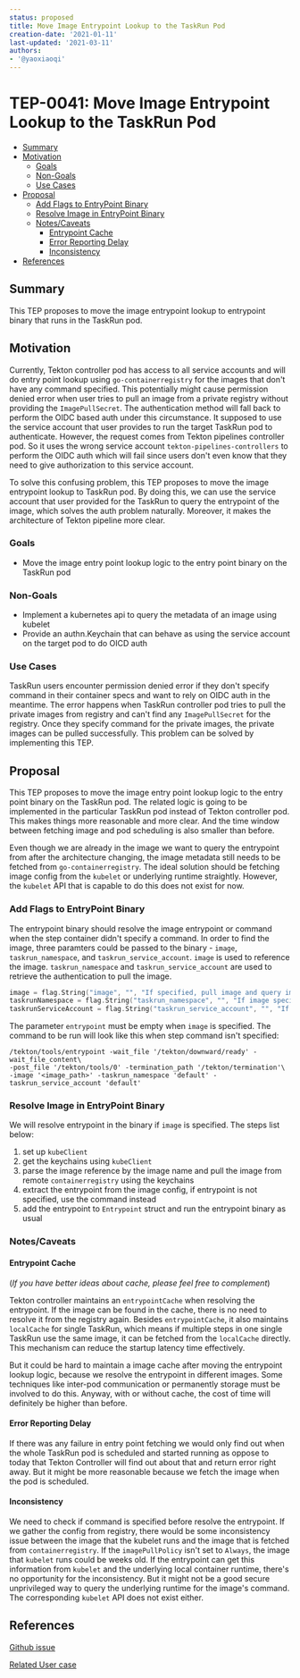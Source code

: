 ```yaml
---
status: proposed
title: Move Image Entrypoint Lookup to the TaskRun Pod
creation-date: '2021-01-11'
last-updated: '2021-03-11'
authors:
- '@yaoxiaoqi'
---
```


# TEP-0041: Move Image Entrypoint Lookup to the TaskRun Pod

<!-- toc -->
- [Summary](#summary)
- [Motivation](#motivation)
  - [Goals](#goals)
  - [Non-Goals](#non-goals)
  - [Use Cases](#use-cases)
- [Proposal](#proposal)
  - [Add Flags to EntryPoint Binary](#add-flags-to-entrypoint-binary)
  - [Resolve Image in EntryPoint Binary](#resolve-image-in-entrypoint-binary)
  - [Notes/Caveats](#notescaveats)
    - [Entrypoint Cache](#entrypoint-cache)
    - [Error Reporting Delay](#error-reporting-delay)
    - [Inconsistency](#inconsistency)
- [References](#references)
<!-- /toc -->

## Summary

This TEP proposes to move the image entrypoint lookup to entrypoint binary that
runs in the TaskRun pod.

## Motivation

Currently, Tekton controller pod has access to all service accounts and will do
entry point lookup using `go-containerregistry` for the images that don't have
any command specified. This potentially might cause permission denied error when
user tries to pull an image from a private registry without providing the
`ImagePullSecret`. The authentication method will fall back to perform the OIDC
based auth under this circumstance. It supposed to use the service account that
user provides to run the target TaskRun pod to authenticate. However, the
request comes from Tekton pipelines controller pod. So it uses the wrong service
account `tekton-pipelines-controllers` to perform the OIDC auth which will fail
since users don't even know that they need to give authorization to this
service account.

To solve this confusing problem, this TEP proposes to move the image entrypoint
lookup to TaskRun pod. By doing this, we can use the service account that user
provided for the TaskRun to query the entrypoint of the image, which solves the
auth problem naturally. Moreover, it makes the architecture of Tekton pipeline
more clear.

### Goals

- Move the image entry point lookup logic to the entry point binary on the TaskRun pod

### Non-Goals

- Implement a kubernetes api to query the metadata of an image using kubelet
- Provide an authn.Keychain that can behave as using the service account on the
  target pod to do OICD auth

### Use Cases

TaskRun users encounter permission denied error if they don't specify command in
their container specs and want to rely on OIDC auth in the meantime. The error
happens when TaskRun controller pod tries to pull the private images from
registry and can't find any `ImagePullSecret` for the registry. Once they
specify command for the private images, the private images can be pulled
successfully. This problem can be solved by implementing this TEP.

## Proposal

This TEP proposes to move the image entry point lookup logic to the entry point
binary on the TaskRun pod. The related logic is going to be implemented in the
particular TaskRun pod instead of Tekton controller pod. This makes things more
reasonable and more clear. And the time window between fetching image and pod
scheduling is also smaller than before.

Even though we are already in the image we want to query the entrypoint from
after the architecture changing, the image metadata still needs to be fetched
from `go-containerregistry`. The ideal solution should be fetching image config
from the `kubelet` or underlying runtime straightly. However, the `kubelet` API
that is capable to do this does not exist for now.

### Add Flags to EntryPoint Binary

The entrypoint binary should resolve the image entrypoint or command when the
step container didn't specify a command. In order to find the image, three
paramters could be passed to the binary - `image`, `taskrun_namespace`, and
`taskrun_service_account`. `image` is used to reference the image.
`taskrun_namespace` and `taskrun_service_account` are used to retrieve the
authentication to pull the image.

```go
image = flag.String("image", "", "If specified, pull image and query image entrypoint")
taskrunNamespace = flag.String("taskrun_namespace", "", "If image specified, use this namespace to pull image")
taskrunServiceAccount = flag.String("taskrun_service_account", "", "If image specified, use this service account to pull image")
```

The parameter `entrypoint` must be empty when `image` is specified. The command
to be run will look like this when step command isn't specified:

```script
/tekton/tools/entrypoint -wait_file '/tekton/downward/ready' -wait_file_content\
-post_file '/tekton/tools/0' -termination_path '/tekton/termination'\
-image '<image_path>' -taskrun_namespace 'default' -taskrun_service_account 'default'
```

### Resolve Image in EntryPoint Binary

We will resolve entrypoint in the binary if `image` is specified. The steps list
below:

1. set up `kubeClient`
1. get the keychains using `kubeClient`
1. parse the image reference by the image name and pull the image from remote
   `containerregistry` using the keychains
1. extract the entrypoint from the image config, if entrypoint is not
   specified, use the command instead
1. add the entrypoint to `Entrypoint` struct and run the entrypoint
   binary as usual

### Notes/Caveats

#### Entrypoint Cache

(<em>If you have better ideas about cache, please feel free to complement</em>)

Tekton controller maintains an `entrypointCache` when resolving the entrypoint.
If the image can be found in the cache, there is no need to resolve it from the
registry again. Besides `entrypointCache`, it also maintains `localCache` for
single TaskRun, which means if multiple steps in one single TaskRun use the same
image, it can be fetched from the `localCache` directly. This mechanism can
reduce the startup latency time effectively.

But it could be hard to maintain a image cache after moving the entrypoint
lookup logic, because we resolve the entrypoint in different images. Some
techniques like inter-pod communication or permanently storage must be involved
to do this. Anyway, with or without cache, the cost of time will definitely be
higher than before.

#### Error Reporting Delay

If there was any failure in entry point fetching we would only find out when the
whole TaskRun pod is scheduled and started running as oppose to today that
Tekton Controller will find out about that and return error right away. But it
might be more reasonable because we fetch the image when the pod is scheduled.

#### Inconsistency

We need to check if command is specified before resolve the entrypoint. If we
gather the config from registry, there would be some inconsistency issue between
the image that the kubelet runs and the image that is fetched from
`containerregistry`. If the `imagePullPolicy` isn't set to `Always`, the image
that `kubelet` runs could be weeks old. If the entrypoint can get this
information from `kubelet` and the underlying local container runtime, there's
no opportunity for the inconsistency. But it might not be a good secure
unprivileged way to query the underlying runtime for the image's command. The
corresponding `kubelet` API does not exist either.

## References

[Github issue](https://github.com/tektoncd/pipeline/issues/3626)

[Related User case](https://github.com/tektoncd/pipeline/issues/2316)

